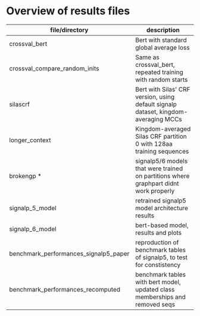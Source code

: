 # Overview of results files


| file/directory | description |
|----------------|-------------|
|crossval_bert | Bert with standard global average loss
|crossval_compare_random_inits | Same as crossval_bert, repeated training with random starts |
|silascrf | Bert with Silas' CRF version, using default signalp dataset, kingdom-averaging MCCs |
|longer_context| Kingdom-averaged Silas CRF partition 0 with 128aa training sequences |
| brokengp \*  | signalp5/6 models that were trained on partitions where graphpart didnt work properly |
|signalp_5_model| retrained signalp5 model architecture results |
|signalp_6_model| bert-based model, results and plots |
|benchmark_performances_signalp5_paper | reproduction of benchmark tables of signalp5, to test for constistency |
|benchmark_performances_recomputed | benchmark tables with bert model, updated class memberships and removed seqs |
